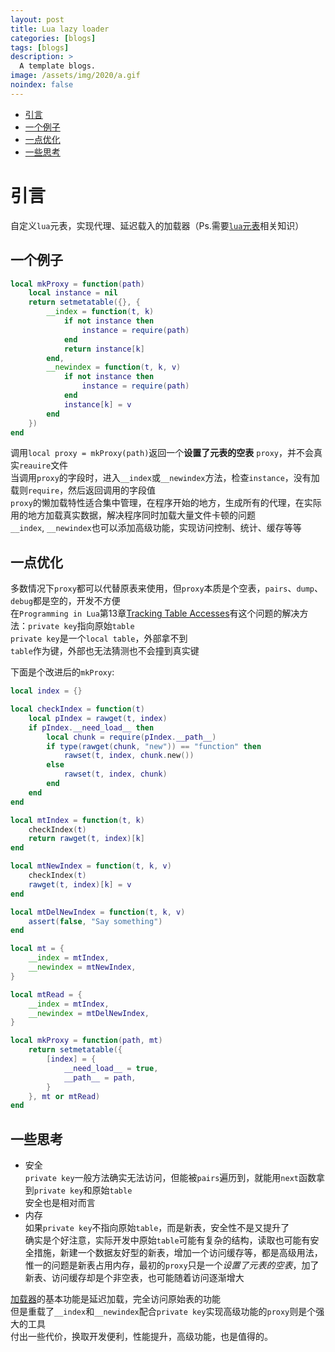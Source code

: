 ```yaml
---
layout: post
title: Lua lazy loader
categories: [blogs]
tags: [blogs]
description: >
  A template blogs.
image: /assets/img/2020/a.gif
noindex: false
---
```


* [引言](#引言)
* [一个例子](#一个例子)
* [一点优化](#一点优化)
* [一些思考](#一些思考)

# 引言
自定义`lua`元表，实现代理、延迟载入的加载器（Ps.需要[`lua`元表][1]相关知识）

## 一个例子
```lua
local mkProxy = function(path)
	local instance = nil
	return setmetatable({}, {
		__index = function(t, k)
			if not instance then
				instance = require(path)
			end
			return instance[k]
		end,
		__newindex = function(t, k, v)
			if not instance then
				instance = require(path)
			end
			instance[k] = v
		end
	})
end
```
调用`local proxy = mkProxy(path)`返回一个**设置了元表的空表** `proxy`，并不会真实`reauire`文件  
当调用`proxy`的字段时，进入`__index`或`__newindex`方法，检查`instance`，没有加载则`require`，然后返回调用的字段值  
`proxy`的懒加载特性适合集中管理，在程序开始的地方，生成所有的代理，在实际用的地方加载真实数据，解决程序同时加载大量文件卡顿的问题  
`__index`, `__newindex`也可以添加高级功能，实现访问控制、统计、缓存等等  

## 一点优化
多数情况下`proxy`都可以代替原表来使用，但`proxy`本质是个空表，`pairs`、`dump`、`debug`都是空的，开发不方便  
在`Programming in Lua`第13章[Tracking Table Accesses][2]有这个问题的解决方法：`private key`指向原始`table`  
`private key`是一个`local table`，外部拿不到  
`table`作为键，外部也无法猜测也不会撞到真实键  

下面是个改进后的`mkProxy`:
```lua
local index = {}

local checkIndex = function(t)
	local pIndex = rawget(t, index)
	if pIndex.__need_load__ then
		local chunk = require(pIndex.__path__)
		if type(rawget(chunk, "new")) == "function" then
			rawset(t, index, chunk.new())
		else
			rawset(t, index, chunk)
		end
	end
end

local mtIndex = function(t, k)
	checkIndex(t)
	return rawget(t, index)[k]
end

local mtNewIndex = function(t, k, v)
	checkIndex(t)
	rawget(t, index)[k] = v
end

local mtDelNewIndex = function(t, k, v)
	assert(false, "Say something")
end

local mt = {
	__index = mtIndex,
	__newindex = mtNewIndex,
}

local mtRead = {
	__index = mtIndex,
	__newindex = mtDelNewIndex,
}

local mkProxy = function(path, mt)
	return setmetatable({
		[index] = {
			__need_load__ = true,
			__path__ = path,
		}
	}, mt or mtRead)
end
```
## 一些思考
* 安全  
`private key`一般方法确实无法访问，但能被`pairs`遍历到，就能用`next`函数拿到`private key`和原始`table`  
安全也是相对而言
* 内存  
如果`private key`不指向原始`table`，而是新表，安全性不是又提升了  
确实是个好注意，实际开发中原始`table`可能有复杂的结构，读取也可能有安全措施，新建一个数据友好型的新表，增加一个访问缓存等，都是高级用法，惟一的问题是新表占用内存，最初的`proxy`只是一个*设置了元表的空表*，加了新表、访问缓存却是个非空表，也可能随着访问逐渐增大  

[加载器](#一个例子)的基本功能是延迟加载，完全访问原始表的功能  
但是重载了`__index`和`__newindex`配合`private key`实现高级功能的`proxy`则是个强大的工具  
付出一些代价，换取开发便利，性能提升，高级功能，也是值得的。  

[1]:http://www.lua.org/pil/13.html
[2]:http://www.lua.org/pil/13.4.4.html